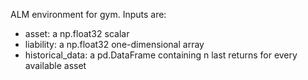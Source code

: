 ALM environment for gym. Inputs are:
- asset: a np.float32 scalar
- liability: a np.float32 one-dimensional array
- historical_data: a pd.DataFrame containing n last returns for every available asset
